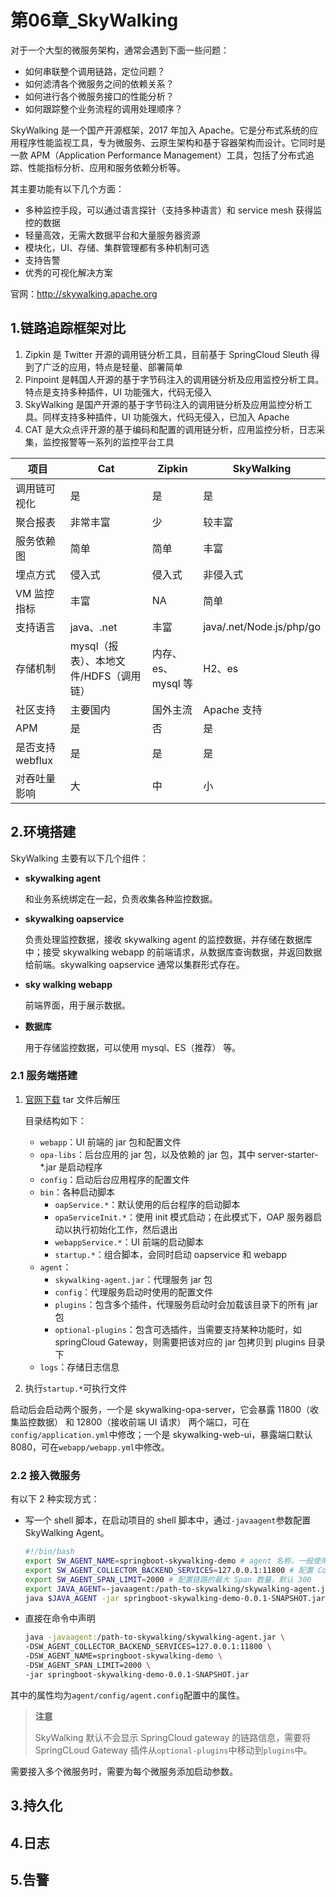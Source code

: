 # 第06章_SkyWalking

对于一个大型的微服务架构，通常会遇到下面一些问题：

- 如何串联整个调用链路，定位问题？
- 如何滤清各个微服务之间的依赖关系？
- 如何进行各个微服务接口的性能分析？
- 如何跟踪整个业务流程的调用处理顺序？

SkyWalking 是一个国产开源框架，2017 年加入 Apache。它是分布式系统的应用程序性能监视工具，专为微服务、云原生架构和基于容器架构而设计。它同时是一款 APM（Application Performance Management）工具，包括了分布式追踪、性能指标分析、应用和服务依赖分析等。

其主要功能有以下几个方面：

- 多种监控手段，可以通过语言探针（支持多种语言）和 service mesh 获得监控的数据
- 轻量高效，无需大数据平台和大量服务器资源
- 模块化，UI、存储、集群管理都有多种机制可选
- 支持告警
- 优秀的可视化解决方案

官网：http://skywalking.apache.org

## 1.链路追踪框架对比

1. Zipkin 是 Twitter 开源的调用链分析工具，目前基于 SpringCloud Sleuth 得到了广泛的应用，特点是轻量、部署简单
2. Pinpoint 是韩国人开源的基于字节码注入的调用链分析及应用监控分析工具。特点是支持多种插件，UI 功能强大，代码无侵入
3. SkyWalking 是国产开源的基于字节码注入的调用链分析及应用监控分析工具。同样支持多种插件，UI 功能强大，代码无侵入，已加入 Apache
4. CAT 是大众点评开源的基于编码和配置的调用链分析，应用监控分析，日志采集，监控报警等一系列的监控平台工具

| 项目             | Cat                                    | Zipkin             | SkyWalking               |
| ---------------- | -------------------------------------- | ------------------ | ------------------------ |
| 调用链可视化     | 是                                     | 是                 | 是                       |
| 聚合报表         | 非常丰富                               | 少                 | 较丰富                   |
| 服务依赖图       | 简单                                   | 简单               | 丰富                     |
| 埋点方式         | 侵入式                                 | 侵入式             | 非侵入式                 |
| VM 监控指标      | 丰富                                   | NA                 | 简单                     |
| 支持语言         | java、.net                             | 丰富               | java/.net/Node.js/php/go |
| 存储机制         | mysql（报表）、本地文件/HDFS（调用链） | 内存、es、mysql 等 | H2、es                   |
| 社区支持         | 主要国内                               | 国外主流           | Apache 支持              |
| APM              | 是                                     | 否                 | 是                       |
| 是否支持 webflux | 是                                     | 是                 | 是                       |
| 对吞吐量影响     | 大                                     | 中                 | 小                       |

##  2.环境搭建

SkyWalking 主要有以下几个组件：

- **skywalking agent**

  和业务系统绑定在一起，负责收集各种监控数据。

- **skywalking oapservice**

  负责处理监控数据，接收 skywalking agent 的监控数据，并存储在数据库中；接受 skywalking webapp 的前端请求，从数据库查询数据，并返回数据给前端。skywalking oapservice 通常以集群形式存在。

- **sky walking webapp**

  前端界面，用于展示数据。

- **数据库**

  用于存储监控数据，可以使用 mysql、ES（推荐） 等。

### 2.1 服务端搭建

1. [官网下载](https://skywalking.apache.org/downloads/) tar 文件后解压

   目录结构如下：

   - `webapp`：UI 前端的 jar 包和配置文件
   - `opa-libs`：后台应用的 jar 包，以及依赖的 jar 包，其中 server-starter-*.jar 是启动程序
   - `config`：启动后台应用程序的配置文件
   - `bin`：各种启动脚本
     - `oapService.*`：默认使用的后台程序的启动脚本
     - `opaServiceInit.*`：使用 init 模式启动；在此模式下，OAP 服务器启动以执行初始化工作，然后退出
     - `webappService.*`：UI 前端的启动脚本
     - `startup.*`：组合脚本，会同时启动 oapservice 和 webapp
   - `agent`：
     - `skywalking-agent.jar`：代理服务 jar 包
     - `config`：代理服务启动时使用的配置文件
     - `plugins`：包含多个插件，代理服务启动时会加载该目录下的所有 jar 包
     - `optional-plugins`：包含可选插件，当需要支持某种功能时，如 springCloud Gateway，则需要把该对应的 jar 包拷贝到 plugins 目录下
   - `logs`：存储日志信息

2. 执行`startup.*`可执行文件

启动后会启动两个服务，一个是 skywalking-opa-server，它会暴露 11800（收集监控数据） 和 12800（接收前端 UI 请求） 两个端口，可在`config/application.yml`中修改；一个是 skywalking-web-ui，暴露端口默认 8080，可在`webapp/webapp.yml`中修改。

### 2.2 接入微服务

有以下 2 种实现方式：

- 写一个 shell 脚本，在启动项目的 shell 脚本中，通过`-javaagent`参数配置 SkyWalking Agent。

  ```bash
  #!/bin/bash
  export SW_AGENT_NAME=springboot-skywalking-demo # agent 名称，一般使用 spring.application.name
  export SW_AGENT_COLLECTOR_BACKEND_SERVICES=127.0.0.1:11800 # 配置 Collecttor 地址
  export SW_AGENT_SPAN_LIMIT=2000 # 配置链路的最大 Span 数量，默认 300
  export JAVA_AGENT=-javaagent:/path-to-skywalking/skywalking-agent.jar
  java $JAVA_AGENT -jar springboot-skywalking-demo-0.0.1-SNAPSHOT.jar
  ```

- 直接在命令中声明

  ```bash
  java -javaagent:/path-to-skywalking/skywalking-agent.jar \
  -DSW_AGENT_COLLECTOR_BACKEND_SERVICES=127.0.0.1:11800 \
  -DSW_AGENT_NAME=springboot-skywalking-demo \
  -DSW_AGENT_SPAN_LIMIT=2000 \
  -jar springboot-skywalking-demo-0.0.1-SNAPSHOT.jar
  ```

其中的属性均为`agent/config/agent.config`配置中的属性。

> **注意**
>
> SkyWalking 默认不会显示 SpringCloud gateway 的链路信息，需要将 SpringCLoud Gateway 插件从`optional-plugins`中移动到`plugins`中。

需要接入多个微服务时，需要为每个微服务添加启动参数。

## 3.持久化

## 4.日志

## 5.告警